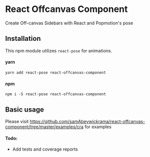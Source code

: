 # React Offcanvas Component

Create Off-canvas Sidebars with React and Popmotion's pose

## Installation

This npm module utilizes `react-pose` for animations.

#### yarn

`yarn add react-pose react-offcanvas-component`

#### npm

`npm i -S react-pose react-offcanvas-component`

## Basic usage

Please visit https://github.com/samAbeywickrama/react-offcanvas-component/tree/master/examples/cra for examples

#### Todo:

- Add tests and coverage reports
